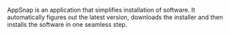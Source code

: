 AppSnap is an application that simplifies installation of software. It automatically figures out the latest version, downloads the installer and then installs the software in one seamless step.
